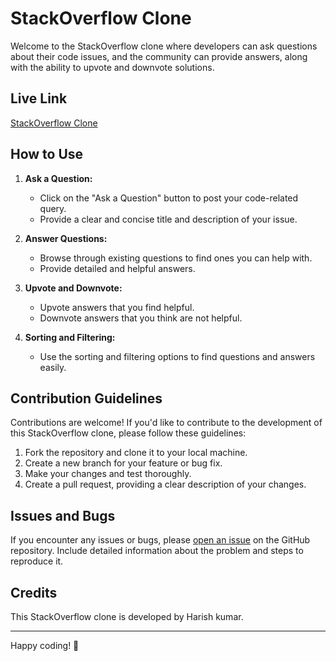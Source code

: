 # StackOverflow Clone

Welcome to the StackOverflow clone where developers can ask questions about their code issues, and the community can provide answers, along with the ability to upvote and downvote solutions.

## Live Link

[StackOverflow Clone](https://stackoverflow-clone-harish.netlify.app/)

## How to Use

1. **Ask a Question:**
   - Click on the "Ask a Question" button to post your code-related query.
   - Provide a clear and concise title and description of your issue.

2. **Answer Questions:**
   - Browse through existing questions to find ones you can help with.
   - Provide detailed and helpful answers.

3. **Upvote and Downvote:**
   - Upvote answers that you find helpful.
   - Downvote answers that you think are not helpful.

4. **Sorting and Filtering:**
   - Use the sorting and filtering options to find questions and answers easily.

## Contribution Guidelines

Contributions are welcome! If you'd like to contribute to the development of this StackOverflow clone, please follow these guidelines:

1. Fork the repository and clone it to your local machine.
2. Create a new branch for your feature or bug fix.
3. Make your changes and test thoroughly.
4. Create a pull request, providing a clear description of your changes.

## Issues and Bugs

If you encounter any issues or bugs, please [open an issue](https://github.com/harish-20/Best-Stackoverflow-Clone/issues) on the GitHub repository. Include detailed information about the problem and steps to reproduce it.

## Credits

This StackOverflow clone is developed by Harish kumar.

---

Happy coding! 🚀
